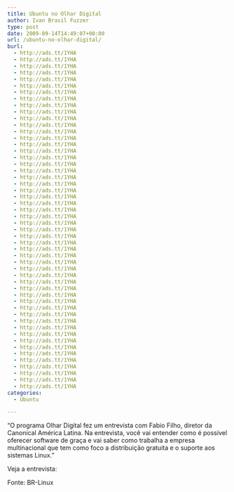 ```yaml
---
title: Ubuntu no Olhar Digital
author: Ivan Brasil Fuzzer
type: post
date: 2009-09-14T14:49:07+00:00
url: /ubuntu-no-olhar-digital/
burl:
  - http://ads.tt/1YHA
  - http://ads.tt/1YHA
  - http://ads.tt/1YHA
  - http://ads.tt/1YHA
  - http://ads.tt/1YHA
  - http://ads.tt/1YHA
  - http://ads.tt/1YHA
  - http://ads.tt/1YHA
  - http://ads.tt/1YHA
  - http://ads.tt/1YHA
  - http://ads.tt/1YHA
  - http://ads.tt/1YHA
  - http://ads.tt/1YHA
  - http://ads.tt/1YHA
  - http://ads.tt/1YHA
  - http://ads.tt/1YHA
  - http://ads.tt/1YHA
  - http://ads.tt/1YHA
  - http://ads.tt/1YHA
  - http://ads.tt/1YHA
  - http://ads.tt/1YHA
  - http://ads.tt/1YHA
  - http://ads.tt/1YHA
  - http://ads.tt/1YHA
  - http://ads.tt/1YHA
  - http://ads.tt/1YHA
  - http://ads.tt/1YHA
  - http://ads.tt/1YHA
  - http://ads.tt/1YHA
  - http://ads.tt/1YHA
  - http://ads.tt/1YHA
  - http://ads.tt/1YHA
  - http://ads.tt/1YHA
  - http://ads.tt/1YHA
  - http://ads.tt/1YHA
  - http://ads.tt/1YHA
  - http://ads.tt/1YHA
  - http://ads.tt/1YHA
  - http://ads.tt/1YHA
  - http://ads.tt/1YHA
  - http://ads.tt/1YHA
  - http://ads.tt/1YHA
  - http://ads.tt/1YHA
  - http://ads.tt/1YHA
  - http://ads.tt/1YHA
  - http://ads.tt/1YHA
  - http://ads.tt/1YHA
  - http://ads.tt/1YHA
  - http://ads.tt/1YHA
  - http://ads.tt/1YHA
  - http://ads.tt/1YHA
  - http://ads.tt/1YHA
categories:
  - Ubuntu

---
```

&#8220;O programa Olhar Digital fez um entrevista com Fabio Filho, diretor da Canonical América Latina. Na entrevista, você vai entender como é possível oferecer software de graça e vai saber como trabalha a empresa multinacional que tem como foco a distribuição gratuita e o suporte aos sistemas Linux.&#8221;

Veja a entrevista:

<center>
</center>

Fonte: BR-Linux